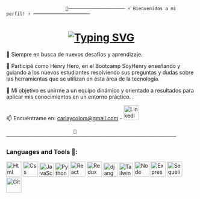                           👋───────────────────── ⚡️ Bienvenidos a mi perfil! ⚡️ ─────────────────────

<div id='header' align='center'>
  <h1 align="center">
    <a href="https://git.io/typing-svg">
      <img src="https://readme-typing-svg.herokuapp.com?font=Fira+Code&weight=600&size=30&pause=1000&color=FA8072&width=650&lines=Carla+Colom+Full+Stack+Developer" alt="Typing SVG" />
    </a>
  </h1>
</div>

🌱 Siempre en busca de nuevos desafíos y aprendizaje.

💬 Participé como Henry Hero, en el Bootcamp SoyHenry enseñando y guiando a los nuevos estudiantes resolviendo sus preguntas y dudas sobre las herramientas que se utilizan en ésta área de la tecnología.

💬 Mi objetivo es unirme a un equipo dinámico y orientado a resultados para aplicar mis conocimientos en un entorno práctico. . 

📫 Encuéntrame en: carlaycolom@gmail.com - <a href="https://www.linkedin.com/in/carla-colom-060466a7/" target="_blank">
  <img src='https://www.svgrepo.com/show/355096/linkedin.svg' widht='40' height='40' alt='LinkedIn'/>
</a>

                             👋───────────────────────────────────────────────────────────────

<div align='left'>
  <h3>Languages and Tools 🔨:</h3>
  <img src='https://www.svgrepo.com/show/452228/html-5.svg' widht='40' height='40' title='Html' alt='Html'/>
  <img src='https://www.svgrepo.com/show/452185/css-3.svg' widht='40' height='40' title='Css' alt='Css'/>
  <img src='https://www.svgrepo.com/show/353925/javascript.svg' widht='37' height='37' title='JavaScript' alt='JavaScript'/>
  <img src='https://www.svgrepo.com/svg/376344/python' widht='37' height='37' title='Python' alt='Python'/>
  <img src='https://www.svgrepo.com/show/452092/react.svg' widht='40' height='40' title='React' alt='React'/>
  <img src='https://www.svgrepo.com/show/354274/redux.svg' widht='40' height='40' title='Redux' alt='Redux'/>
  <img src='https://www.svgrepo.com/svg/353657/django-icon' widht='37' height='37' title='django' alt='django'/>
  <img src='https://www.svgrepo.com/show/374118/tailwind.svg' widht='37' height='37' title='Tailwind' alt='Tailwind'/>
  <img src='https://www.svgrepo.com/show/303360/nodejs-logo.svg' widht='40' height='40' title='Node' alt='Node'/>
  <img src='https://www.mementotech.in/assets/images/icons/express.png' widht='40' height='40' title='Express' alt='Express'/>
  <img src='https://www.svgrepo.com/show/354333/sequelize.svg' widht='40' height='40' title='Sequelize' alt='Sequelize'/>
  <img src='https://www.svgrepo.com/show/452210/git.svg' widht='40' height='40' title='Git' alt='Git'/>
  
</div>

